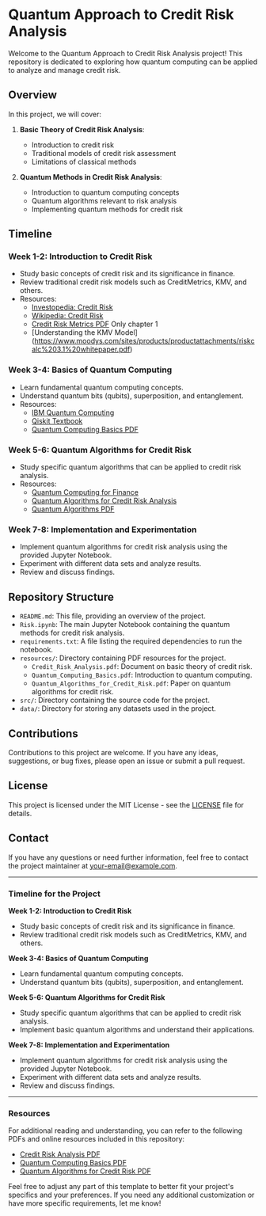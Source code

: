 # Quantum Approach to Credit Risk Analysis

Welcome to the Quantum Approach to Credit Risk Analysis project! This repository is dedicated to exploring how quantum computing can be applied to analyze and manage credit risk.

## Overview

In this project, we will cover:

1. **Basic Theory of Credit Risk Analysis**:
    - Introduction to credit risk
    - Traditional models of credit risk assessment
    - Limitations of classical methods

2. **Quantum Methods in Credit Risk Analysis**:
    - Introduction to quantum computing concepts
    - Quantum algorithms relevant to risk analysis
    - Implementing quantum methods for credit risk

## Timeline

### Week 1-2: Introduction to Credit Risk
- Study basic concepts of credit risk and its significance in finance.
- Review traditional credit risk models such as CreditMetrics, KMV, and others.
- Resources:
  - [Investopedia: Credit Risk](https://www.investopedia.com/terms/c/creditrisk.asp)
  - [Wikipedia: Credit Risk](https://en.wikipedia.org/wiki/Credit_risk)
  - [Credit Risk Metrics PDF](https://www.msci.com/documents/10199/93396227-d449-4229-9143-24a94dab122f) Only chapter 1
  - [Understanding the KMV Model] (https://www.moodys.com/sites/products/productattachments/riskcalc%203.1%20whitepaper.pdf)

### Week 3-4: Basics of Quantum Computing
- Learn fundamental quantum computing concepts.
- Understand quantum bits (qubits), superposition, and entanglement.
- Resources:
  - [IBM Quantum Computing](https://quantum-computing.ibm.com/)
  - [Qiskit Textbook](https://qiskit.org/textbook/)
  - [Quantum Computing Basics PDF](./resources/Quantum_Computing_Basics.pdf)

### Week 5-6: Quantum Algorithms for Credit Risk
- Study specific quantum algorithms that can be applied to credit risk analysis.
- Resources:
  - [Quantum Computing for Finance](https://www.research.ibm.com/quantum-computing/finance/)
  - [Quantum Algorithms for Credit Risk Analysis](https://arxiv.org/abs/1807.03890)
  - [Quantum Algorithms PDF](./resources/Quantum_Algorithms_for_Credit_Risk.pdf)

### Week 7-8: Implementation and Experimentation
- Implement quantum algorithms for credit risk analysis using the provided Jupyter Notebook.
- Experiment with different data sets and analyze results.
- Review and discuss findings.



## Repository Structure

- `README.md`: This file, providing an overview of the project.
- `Risk.ipynb`: The main Jupyter Notebook containing the quantum methods for credit risk analysis.
- `requirements.txt`: A file listing the required dependencies to run the notebook.
- `resources/`: Directory containing PDF resources for the project.
  - `Credit_Risk_Analysis.pdf`: Document on basic theory of credit risk.
  - `Quantum_Computing_Basics.pdf`: Introduction to quantum computing.
  - `Quantum_Algorithms_for_Credit_Risk.pdf`: Paper on quantum algorithms for credit risk.
- `src/`: Directory containing the source code for the project.
- `data/`: Directory for storing any datasets used in the project.

## Contributions

Contributions to this project are welcome. If you have any ideas, suggestions, or bug fixes, please open an issue or submit a pull request.

## License

This project is licensed under the MIT License - see the [LICENSE](LICENSE) file for details.

## Contact

If you have any questions or need further information, feel free to contact the project maintainer at [your-email@example.com](mailto:your-email@example.com).

---

### Timeline for the Project

**Week 1-2: Introduction to Credit Risk**
- Study basic concepts of credit risk and its significance in finance.
- Review traditional credit risk models such as CreditMetrics, KMV, and others.

**Week 3-4: Basics of Quantum Computing**
- Learn fundamental quantum computing concepts.
- Understand quantum bits (qubits), superposition, and entanglement.

**Week 5-6: Quantum Algorithms for Credit Risk**
- Study specific quantum algorithms that can be applied to credit risk analysis.
- Implement basic quantum algorithms and understand their applications.

**Week 7-8: Implementation and Experimentation**
- Implement quantum algorithms for credit risk analysis using the provided Jupyter Notebook.
- Experiment with different data sets and analyze results.
- Review and discuss findings.

---

### Resources

For additional reading and understanding, you can refer to the following PDFs and online resources included in this repository:

- [Credit Risk Analysis PDF](./resources/Credit_Risk_Analysis.pdf)
- [Quantum Computing Basics PDF](./resources/Quantum_Computing_Basics.pdf)
- [Quantum Algorithms for Credit Risk PDF](./resources/Quantum_Algorithms_for_Credit_Risk.pdf)

Feel free to adjust any part of this template to better fit your project's specifics and your preferences. If you need any additional customization or have more specific requirements, let me know!
